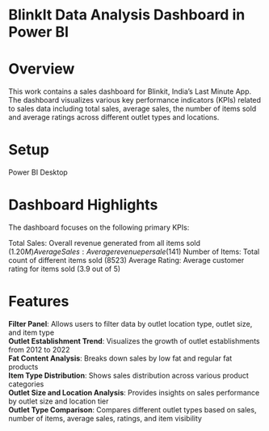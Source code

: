 # BlinkIt Data Analysis Dashboard in Power BI
# Overview
This work contains a sales dashboard for Blinkit, India’s Last Minute App. The dashboard visualizes various key performance indicators (KPIs) related to sales data including total sales, average sales, the number of items sold and average ratings across different outlet types and locations.
# Setup
Power BI Desktop
# Dashboard Highlights
The dashboard focuses on the following primary KPIs:

Total Sales: Overall revenue generated from all items sold ($1.20M)
Average Sales: Average revenue per sale ($141)
Number of Items: Total count of different items sold (8523)
Average Rating: Average customer rating for items sold (3.9 out of 5)

# Features
**Filter Panel**: Allows users to filter data by outlet location type, outlet size, and item type <br />
**Outlet Establishment Trend**: Visualizes the growth of outlet establishments from 2012 to 2022 <br />
**Fat Content Analysis**: Breaks down sales by low fat and regular fat products <br />
**Item Type Distribution**: Shows sales distribution across various product categories <br />
**Outlet Size and Location Analysis**: Provides insights on sales performance by outlet size and location tier <br />
**Outlet Type Comparison**: Compares different outlet types based on sales, number of items, average sales, ratings, and item visibility <br />
